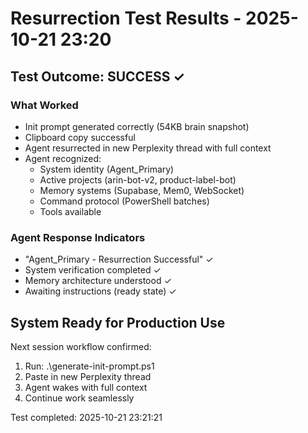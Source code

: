 ﻿# Resurrection Test Results - 2025-10-21 23:20

## Test Outcome: SUCCESS ✓

### What Worked
- Init prompt generated correctly (54KB brain snapshot)
- Clipboard copy successful
- Agent resurrected in new Perplexity thread with full context
- Agent recognized:
  * System identity (Agent_Primary)
  * Active projects (arin-bot-v2, product-label-bot)
  * Memory systems (Supabase, Mem0, WebSocket)
  * Command protocol (PowerShell batches)
  * Tools available

### Agent Response Indicators
- "Agent_Primary - Resurrection Successful" ✓
- System verification completed ✓
- Memory architecture understood ✓
- Awaiting instructions (ready state) ✓

## System Ready for Production Use

Next session workflow confirmed:
1. Run: .\generate-init-prompt.ps1
2. Paste in new Perplexity thread
3. Agent wakes with full context
4. Continue work seamlessly

Test completed: 2025-10-21 23:21:21
